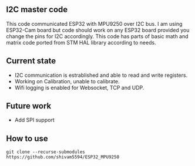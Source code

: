## I2C master code

This code communicated ESP32 with MPU9250 over I2C bus. I am using ESP32-Cam board but code should work on any ESP32 board provided you change the pins for I2C accordingly. This code has parts of basic math and matrix code ported from STM HAL library according to needs.

## Current state

- I2C communication is estrablished and able to read and write registers.
- Working on Calibration, unable to calibrate.
- Wifi logging is enabled for Websocket, TCP and UDP.

## Future work

- Add SPI support

## How to use
`git clone --recurse-submodules https://github.com/shivam5594/ESP32_MPU9250`
